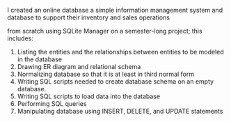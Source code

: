 I created an online database a simple information management system and database to support their inventory and sales operations

from scratch using SQLite Manager on a semester-long project; this includes:

1. Listing the entities and the relationships between entities to be modeled in the database
2. Drawing ER diagram and relational schema
3. Normalizing database so that it is at least in third normal form
4. Writing SQL scripts needed to create database schema on an empty database.
5. Writing SQL scripts to load data into the database
6. Performing SQL queries
7. Manipulating database using INSERT, DELETE, and UPDATE statements
